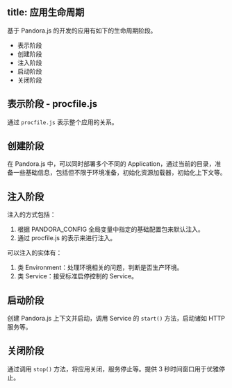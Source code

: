 title: 应用生命周期
---

基于 Pandora.js 的开发的应用有如下的生命周期阶段。

- 表示阶段
- 创建阶段
- 注入阶段
- 启动阶段
- 关闭阶段

## 表示阶段 - procfile.js

通过 `procfile.js` 表示整个应用的关系。

## 创建阶段

在 Pandora.js 中，可以同时部署多个不同的 Application，通过当前的目录，准备一些基础信息，包括但不限于环境准备，初始化资源加载器，初始化上下文等。

## 注入阶段

注入的方式包括：

1. 根据 PANDORA_CONFIG 全局变量中指定的基础配置包来默认注入。
2. 通过 procfile.js 的表示来进行注入。

可以注入的实体有：

1. 类 Environment：处理环境相关的问题，判断是否生产环境。
2. 类 Service：接受标准启停控制的 Service。

## 启动阶段

创建 Pandora.js 上下文并启动，调用 Service 的 `start()` 方法，启动诸如 HTTP 服务等。

## 关闭阶段

通过调用 `stop()` 方法，将应用关闭，服务停止等。提供 3 秒时间窗口用于优雅停止。
